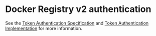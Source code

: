 <!--[metadata]>
+++
title = "Docker Regidtry Token Authentication"
description = "Docker Registry v2 authentication schema"
keywords = ["registry, on-prem, images, tags, repository, distribution, authentication, advanced"]
[menu.main]
parent="smn_registry_ref"
+++
<![end-metadata]-->

# Docker Registry v2 authentication

See the [Token Authentication Specification](token.md) and
[Token Authentication Implementation](jwt.md) for more information.
